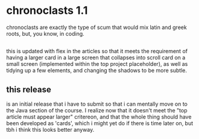 # chronoclasts 1.1
chronoclasts are exactly the type of scum that would mix latin and greek roots, but, you know, in coding.

##
this is updated with flex in the articles so that it meets the requirement of having a larger card in a large screen that collapses into scroll card on a small screen (implemented within the top project placeholder), as well as tidying up a few elements, and changing the shadows to be more subtle. 

## this release
is an initial release that i have to submit so that i can mentally move on to the Java section of the course. I realize now that it doesn't meet the "top article must appear larger" critereon, and that the whole thing should have been developed as 'cards', which i might yet do if there is time later on, but tbh i think this looks better anyway. 
